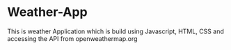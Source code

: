 # Weather-App
This is weather Application which is build using Javascript, HTML, CSS and accessing the API from openweathermap.org
